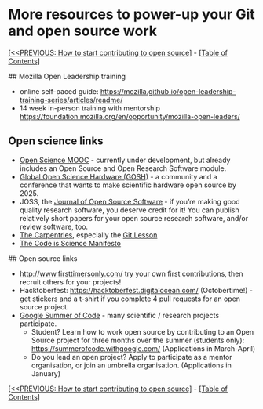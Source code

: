 # More resources to power-up your Git and open source work

[[<<PREVIOUS: How to start contributing to open source]](04-how-to-start-contributing-to-open-source) - [[Table of Contents]](index)

## Mozilla Open Leadership training
 - online self-paced guide: https://mozilla.github.io/open-leadership-training-series/articles/readme/
 - 14 week in-person training with mentorship https://foundation.mozilla.org/en/opportunity/mozilla-open-leaders/

## Open science links
- [Open Science MOOC](https://opensciencemooc.eu/) - currently under development, but already includes an Open Source and Open Research Software module.
- [Global Open Science Hardware (GOSH)](http://openhardware.science/) - a community and a conference that wants to make scientific hardware open source by 2025.
- JOSS, the [Journal of Open Source Software](http://joss.theoj.org/) - if you’re making good quality research software, you deserve credit for it! You can publish relatively short papers for your open source research software, and/or review software, too.
- [The Carpentries](https://software-carpentry.org/lessons/), especially the [Git Lesson](https://swcarpentry.github.io/git-novice/)
- [The Code is Science Manifesto](https://codeisscience.github.io/manifesto/)

## Open source links
- http://www.firsttimersonly.com/ try your own first contributions, then recruit others for your projects!
- Hacktoberfest: https://hacktoberfest.digitalocean.com/ (Octobertime!) - get stickers and a t-shirt if you complete 4 pull requests for an open source project.
- [Google Summer of Code](https://summerofcode.withgoogle.com/) - many scientific / research projects participate.
  - Student? Learn how to work open source by contributing to an Open Source project for three months over the summer (students only): https://summerofcode.withgoogle.com/ (Applications in March-April)
  - Do you lead an open project? Apply to participate as a mentor organisation, or join an umbrella organisation. (Applications in January)

[[<<PREVIOUS: How to start contributing to open source]](04-how-to-start-contributing-to-open-source) - [[Table of Contents]](index)
